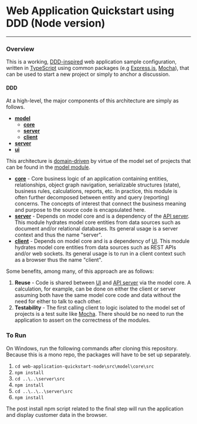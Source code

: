 # Web Application Quickstart using DDD (Node version)

---

### Overview

This is a working, [DDD-inspired](https://en.wikipedia.org/wiki/Domain-driven_design) web application sample configuration, written in [TypeScript](https://www.typescriptlang.org/) using common packages (e.g [Express.js](http://expressjs.com/), [Mocha](https://mochajs.org/)), that can be used to start a new project or simply to anchor a discussion.  

#### DDD

At a high-level, the major components of this architecture are simply as follows.

- [**model**](./src/model)
	- [**core**](./src/model/core/src)
	- [**server**](./src/model/server/src)
	- [**client**](./src/model/client/src)
- [**server**](./src/server/src)
- [**ui**](./src/ui/src)

This architecture is [domain-driven](https://en.wikipedia.org/wiki/Domain-driven_design) by virtue of the model set of projects that can be found in the [model module](./src/model).  

- [**core**](./src/model/core/src) - Core business logic of an application containing entities, relationships, object graph navigation, serializable structures (state), business rules, calculations, reports, etc. In practice, this module is often further decomposed between entity and query (reporting) concerns.  The concepts of interest that connect the business meaning and purpose to the source code is encapsulated here.
- [**server**](./src/model/server/src) - Depends on model core and is a dependency of the [API server](./src/server).  This module hydrates model core entities from data sources such as document and/or relational databases.  Its general usage is a server context and thus the name "server".
- [**client**](./src/model/client/src) - Depends on model core and is a dependency of [UI](./src/ui). This module hydrates model core entities from data sources such as REST APIs and/or web sockets.  Its general usage is to run in a client context such as a browser thus the name "client".

Some benefits, among many, of this approach are as follows:

1. **Reuse** - Code is shared between [UI](./src/ui) and [API server](./src/server) via the model core.  A calculation, for example, can be done on either the client or server assuming both have the same model core code and data without the need for either to talk to each other.
2. **Testability** - The first calling client to logic isolated to the model set of projects is a test suite like [Mocha](https://mochajs.org/).  There should be no need to run the application to assert on the correctness of the modules.  

### To Run

On Windows, run the following commands after cloning this repository.  Because this is a mono repo, the packages will have to be set up separately.

1. `cd web-application-quickstart-node\src\model\core\src`
2. `npm install`
3. `cd ..\..\server\src`
4. `npm install`
5. `cd ..\..\..\server\src`
6. `npm install`

The post install npm script related to the final step will run the application and display customer data in the browser.

